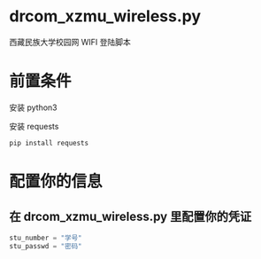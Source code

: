 # drcom_xzmu_wireless.py
西藏民族大学校园网 WIFI 登陆脚本

# 前置条件
安装 python3

安装 requests
```zsh
pip install requests
```

# 配置你的信息
##  在 drcom_xzmu_wireless.py 里配置你的凭证
```python
stu_number = "学号"
stu_passwd = "密码"
```

